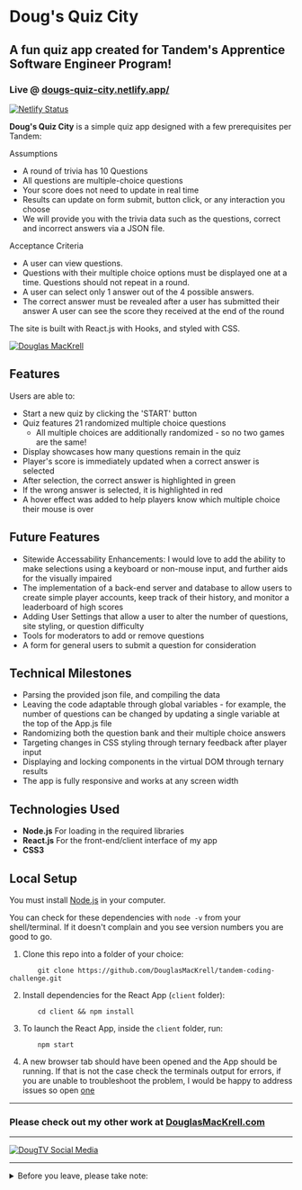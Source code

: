 # Doug's Quiz City

## A fun quiz app created for Tandem's Apprentice Software Engineer Program!

### Live @ [dougs-quiz-city.netlify.app/](https://dougs-quiz-city.netlify.app/)

[![Netlify Status](https://api.netlify.com/api/v1/badges/cb6cfa5f-ed54-4027-be01-bced6053229d/deploy-status)](https://app.netlify.com/sites/dougs-quiz-city/deploys)

**Doug's Quiz City** is a simple quiz app designed with a few prerequisites per Tandem:

Assumptions

* A round of trivia has 10 Questions
* All questions are multiple-choice questions
* Your score does not need to update in real time
* Results can update on form submit, button click, or any interaction you choose
* We will provide you with the trivia data such as the questions, correct and incorrect answers via a JSON file.

Acceptance Criteria

* A user can view questions.
* Questions with their multiple choice options must be displayed one at a time. Questions should not repeat in a round.
* A user can select only 1 answer out of the 4 possible answers.
* The correct answer must be revealed after a user has submitted their answer A user can see the score they received at the end of the round

The site is built with React.js with Hooks, and styled with CSS.

[![Douglas MacKrell](https://www.douglasmackrell.com/Doug-Portfolio-Social.png)](https://dougmackrell.com)

## Features

Users are able to:

* Start a new quiz by clicking the 'START' button
* Quiz features 21 randomized multiple choice questions
  * All multiple choices are additionally randomized - so no two games are the same!
* Display showcases how many questions remain in the quiz
* Player's score is immediately updated when a correct answer is selected
* After selection, the correct answer is highlighted in green
* If the wrong answer is selected, it is highlighted in red
* A hover effect was added to help players know which multiple choice their mouse is over

## Future Features

* Sitewide Accessability Enhancements: I would love to add the ability to make selections using a keyboard or non-mouse input, and further aids for the visually impaired 
* The implementation of a back-end server and database to allow users to create simple player accounts, keep track of their history, and monitor a leaderboard of high scores
* Adding User Settings that allow a user to alter the number of questions, site styling, or question difficulty
* Tools for moderators to add or remove questions
* A form for general users to submit a question for consideration

## Technical Milestones

* Parsing the provided json file, and compiling the data
* Leaving the code adaptable through global variables - for example, the number of questions can be changed by updating a single variable at the top of the App.js file
* Randomizing both the question bank and their multiple choice answers
* Targeting changes in CSS styling through ternary feedback after player input
* Displaying and locking components in the virtual DOM through ternary results
* The app is fully responsive and works at any screen width

## Technologies Used

* **Node.js** For loading in the required libraries
* **React.js** For the front-end/client interface of my app
* **CSS3**

## Local Setup

You must install [Node.js](https://nodejs.org) in your computer.

You can check for these dependencies with `node -v` from your shell/terminal. If it doesn't complain and you see version numbers you are good to go.

1. Clone this repo into a folder of your choice:
```
       git clone https://github.com/DouglasMacKrell/tandem-coding-challenge.git
```

2. Install dependencies for the React App (`client` folder):
```
       cd client && npm install
```

3. To launch the React App, inside the `client` folder, run:
```
       npm start
```

4. A new browser tab should have been opened and the App should be running. If that is not the case check the terminals output for errors, if you are unable to troubleshoot the problem, I would be happy to address issues so open [one](/issues)

---

### Please check out my other work at [DouglasMacKrell.com](https://douglasmackrell.com)

---

[![DougTV Social Media](https://dougtv.herokuapp.com/DougTV-Social.png)](https://dougtv.herokuapp.com)

** **

<details>
    <summary>
        Before you leave, please take note:
    </summary>

You're the best! Thank you for visiting - and for this amazing opportunity!

Please give this project a star and be sure to check out my [YouTube Channel](https://youtube.com/BigMacKrell)!

</details>